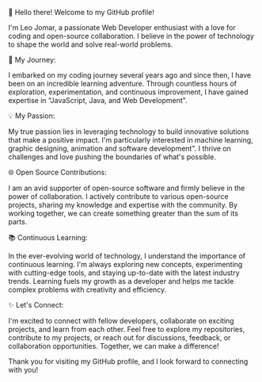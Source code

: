 👋 Hello there! Welcome to my GitHub profile!

I'm Leo Jomar, a passionate Web Developer enthusiast with a love for coding and open-source collaboration. I believe in the power of technology to shape the world and solve real-world problems.

🚀 My Journey:

I embarked on my coding journey several years ago and since then, I have been on an incredible learning adventure. Through countless hours of exploration, experimentation, and continuous improvement, I have gained expertise in "JavaScript, Java, and Web Development".

💡 My Passion:

My true passion lies in leveraging technology to build innovative solutions that make a positive impact. I'm particularly interested in  machine learning, graphic designing, animation and software development". I thrive on challenges and love pushing the boundaries of what's possible.

🌐 Open Source Contributions:

I am an avid supporter of open-source software and firmly believe in the power of collaboration. I actively contribute to various open-source projects, sharing my knowledge and expertise with the community. By working together, we can create something greater than the sum of its parts.

📚 Continuous Learning:

In the ever-evolving world of technology, I understand the importance of continuous learning. I'm always exploring new concepts, experimenting with cutting-edge tools, and staying up-to-date with the latest industry trends. Learning fuels my growth as a developer and helps me tackle complex problems with creativity and efficiency.

✨ Let's Connect:

I'm excited to connect with fellow developers, collaborate on exciting projects, and learn from each other. Feel free to explore my repositories, contribute to my projects, or reach out for discussions, feedback, or collaboration opportunities. Together, we can make a difference!

Thank you for visiting my GitHub profile, and I look forward to connecting with you!
